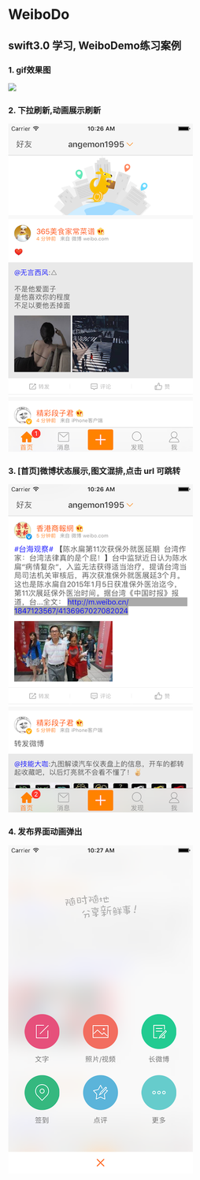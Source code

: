 # WeiboDo
## swift3.0 学习, WeiboDemo练习案例
### 1. gif效果图
 ![](https://github.com/BianJiantao/WeiboDo/blob/master/Image/Weibo.gif?raw=true)
### 2. 下拉刷新,动画展示刷新
 ![](https://github.com/BianJiantao/WeiboDo/blob/master/Image/refresh.png?raw=true)
### 3. [首页]微博状态展示,图文混排,点击 url 可跳转
 ![](https://github.com/BianJiantao/WeiboDo/blob/master/Image/home.png?raw=true)
### 4. 发布界面动画弹出
 ![](https://github.com/BianJiantao/WeiboDo/blob/master/Image/compose.png?raw=true)
